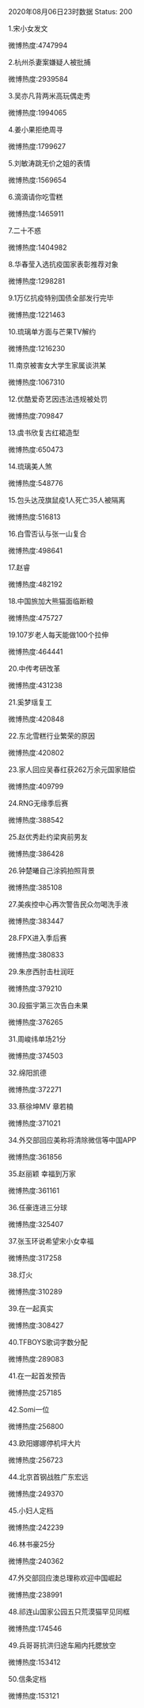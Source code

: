 2020年08月06日23时数据
Status: 200

1.宋小女发文

微博热度:4747994

2.杭州杀妻案嫌疑人被批捕

微博热度:2939584

3.吴亦凡背两米高玩偶走秀

微博热度:1994065

4.姜小果拒绝周寻

微博热度:1799627

5.刘敏涛跳无价之姐的表情

微博热度:1569654

6.滴滴请你吃雪糕

微博热度:1465911

7.二十不惑

微博热度:1404982

8.华春莹入选抗疫国家表彰推荐对象

微博热度:1298281

9.1万亿抗疫特别国债全部发行完毕

微博热度:1221463

10.琉璃单方面与芒果TV解约

微博热度:1216230

11.南京被害女大学生家属谈洪某

微博热度:1067310

12.优酷爱奇艺因违法违规被处罚

微博热度:709847

13.虞书欣复古红裙造型

微博热度:650473

14.琉璃美人煞

微博热度:548776

15.包头达茂旗鼠疫1人死亡35人被隔离

微博热度:516813

16.白雪否认与张一山复合

微博热度:498641

17.赵睿

微博热度:482192

18.中国旅加大熊猫面临断粮

微博热度:475727

19.107岁老人每天能做100个拉伸

微博热度:464441

20.中传考研改革

微博热度:431238

21.奚梦瑶复工

微博热度:420848

22.东北雪糕行业繁荣的原因

微博热度:420802

23.家人回应吴春红获262万余元国家赔偿

微博热度:409799

24.RNG无缘季后赛

微博热度:388542

25.赵优秀赴约梁爽前男友

微博热度:386428

26.钟楚曦自己涂鸦拍照背景

微博热度:385108

27.美疾控中心再次警告民众勿喝洗手液

微博热度:383447

28.FPX进入季后赛

微博热度:380833

29.朱彦西肘击杜润旺

微博热度:379210

30.段振宇第三次告白未果

微博热度:376265

31.周峻纬单场21分

微博热度:374503

32.绵阳凯德

微博热度:372271

33.蔡徐坤MV 章若楠

微博热度:371021

34.外交部回应美称将清除微信等中国APP

微博热度:361856

35.赵丽颖 幸福到万家

微博热度:361161

36.任豪连进三分球

微博热度:325407

37.张玉环说希望宋小女幸福

微博热度:317258

38.灯火

微博热度:310289

39.在一起真实

微博热度:308427

40.TFBOYS歌词字数分配

微博热度:289083

41.在一起首发预告

微博热度:257185

42.Somi一位

微博热度:256800

43.欧阳娜娜停机坪大片

微博热度:256723

44.北京首钢战胜广东宏远

微博热度:249370

45.小妇人定档

微博热度:242239

46.林书豪25分

微博热度:240362

47.外交部回应澳总理称欢迎中国崛起

微博热度:238991

48.祁连山国家公园五只荒漠猫罕见同框

微博热度:174546

49.兵哥哥抗洪归途车厢内托腮放空

微博热度:153412

50.信条定档

微博热度:153121

